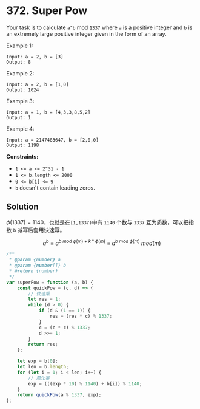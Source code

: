 # 372. Super Pow

Your task is to calculate `a^b` mod `1337` where `a` is a positive integer and `b` is an extremely large positive integer given in the form of an array.

Example 1:

```
Input: a = 2, b = [3]
Output: 8
```

Example 2:

```
Input: a = 2, b = [1,0]
Output: 1024
```

Example 3:

```
Input: a = 1, b = [4,3,3,8,5,2]
Output: 1
```

Example 4:

```
Input: a = 2147483647, b = [2,0,0]
Output: 1198
```

**Constraints:**

-   `1 <= a <= 2^31 - 1`
-   `1 <= b.length <= 2000`
-   `0 <= b[i] <= 9`
-   `b` doesn't contain leading zeros.

## Solution

$\phi(1337)=1140$，也就是在`[1,1337)`中有 `1140` 个数与 `1337` 互为质数，可以把指数 `b` 减幂后套用快速幂。

$$
a^{b}\equiv a^{b\ mod\ \phi(m) + k *\phi(m)}\equiv a^{b\ mod\ \phi(m)}\ mod(m)
$$

```js
/**
 * @param {number} a
 * @param {number[]} b
 * @return {number}
 */
var superPow = function (a, b) {
    const quickPow = (c, d) => {
        // 快速乘
        let res = 1;
        while (d > 0) {
            if (d & (1 == 1)) {
                res = (res * c) % 1337;
            }
            c = (c * c) % 1337;
            d >>= 1;
        }
        return res;
    };

    let exp = b[0];
    let len = b.length;
    for (let i = 1; i < len; i++) {
        // 简化幂
        exp = (((exp * 10) % 1140) + b[i]) % 1140;
    }
    return quickPow(a % 1337, exp);
};
```
